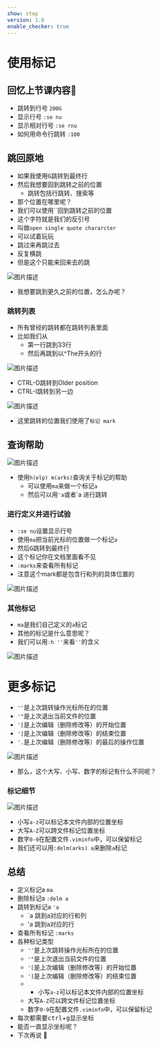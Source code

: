 ```yaml
---
show: step
version: 1.0
enable_checker: true
---
```


# 使用标记

## 回忆上节课内容🤔

- 跳转到行号 `200G`
- 显示行号 `:se nu`
- 显示相对行号 `:se rnu`
- 如何用命令行跳转 `:100`


## 跳回原地
- 如果我使用<kbd>G</kbd>跳转到最终行
- 然后我想要回到跳转之前的位置
	- 跳转包括行跳转、搜索等
- 那个位置在哪里呢？
- 我们可以使用``回到跳转之前的位置
- 这个字符就是我们的反引号
- 叫做`open single quote chararcter`
- 可以试着玩玩
- 跳过来再跳过去
- 反复横跳
- 但是这个只能来回来去的跳

![图片描述](https://doc.shiyanlou.com/courses/uid1190679-20210705-1625481287791)

- 我想要跳到更久之前的位置，怎么办呢？

### 跳转列表

- 所有曾经的跳转都在跳转列表里面
- 比如我们从
	- 第一行跳到33行
	- 然后再跳到以^The开头的行

![图片描述](https://doc.shiyanlou.com/courses/uid1190679-20210705-1625481789393)

- CTRL-O跳转到Older position
- CTRL-I跳转到另一边

![图片描述](https://doc.shiyanlou.com/courses/uid1190679-20210705-1625481856071)

- 这里跳转的位置我们使用了`标记 mark`

## 查询帮助

![图片描述](https://doc.shiyanlou.com/courses/uid1190679-20210128-1611793827749)

- 使用`h(elp) m(arks)`查询关于标记的帮助 
	- 可以使用`ma`来做一个标记`a`
	- 然后可以用`'a`或者`a 进行跳转
	
### 进行定义并进行试验

- `:se nu`设置显示行号
- 使用`ma`把当前光标的位置做一个标记`a`
- 然后<kbd>G</kbd>跳转到最终行
- 这个标记你在文档里面看不见
- `:marks`来查看所有标记
- 注意这个mark都是包含行和列的具体位置的

![图片描述](https://doc.shiyanlou.com/courses/uid1190679-20210128-1611794963053)

### 其他标记

- `ma`是我们自己定义的`a`标记
- 其他的标记是什么意思呢？
- 我们可以用`:h ''`来看`''`的含义

![图片描述](https://doc.shiyanlou.com/courses/uid1190679-20210128-1611795271314)

# 更多标记

- `''`是上次跳转操作光标所在的位置
- `'"`是上次退出当前文件的位置
- `'[`是上次编辑（删除修改等）的开始位置
- `']`是上次编辑（删除修改等）的结束位置
- `'.`是上次编辑（删除修改等）的最后的操作位置

![图片描述](https://doc.shiyanlou.com/courses/uid1190679-20210709-1625829522831)

- 那么，这个大写、小写、数字的标记有什么不同呢？

### 标记细节

![图片描述](https://doc.shiyanlou.com/courses/uid1190679-20210128-1611796448274)

- 小写`a-z`可以标记本文件内部的位置坐标
- 大写`A-Z`可以跨文件标记位置坐标
- 数字`0-9`在配置文件`.viminfo`中，可以保留标记
- 我们还可以用`:delm(arks) a`来删除`a`标记

## 总结
- 定义标记a `ma`
- 删除标记a `:delm a`
- 跳转到标记a `'a`
	- `a    跳到a对应的行和列
	- 'a    跳到a对应的行
- 查看所有标记 `:marks`
- 各种标记类型
	- `''`是上次跳转操作光标所在的位置
	- `'"`是上次退出当前文件的位置
	- `'[`是上次编辑（删除修改等）的开始位置
	- `']`是上次编辑（删除修改等）的结束位置
	- - 小写`a-z`可以标记本文件内部的位置坐标
	- 大写`A-Z`可以跨文件标记位置坐标
	- 数字`0-9`在配置文件`.viminfo`中，可以保留标记
- 每次都需要<kbd>ctrl</kbd>+<kbd>g</kbd>显示坐标
- 能否一直显示坐标呢？
- 下次再说 👋







